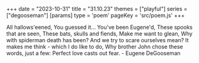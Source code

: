 +++
date = "2023-10-31"
title = "31.10.23"
themes = ["playful"]
series = ["degooseman"]
[params]
  type = 'poem'
  pageKey = 'src/poem.js'
+++

All hallows'eened,
You guessed it...
You've been Eugene'd,
These spooks that are seen,
These bats, skulls and fiends,
Make me want to glean,
Why with spiderman death has been?
And we try to scare ourselves mean?
It makes me think - which I do like to do,
Why brother John chose these words, just a few:
Perfect love casts out fear.
\- Eugene DeGooseman
